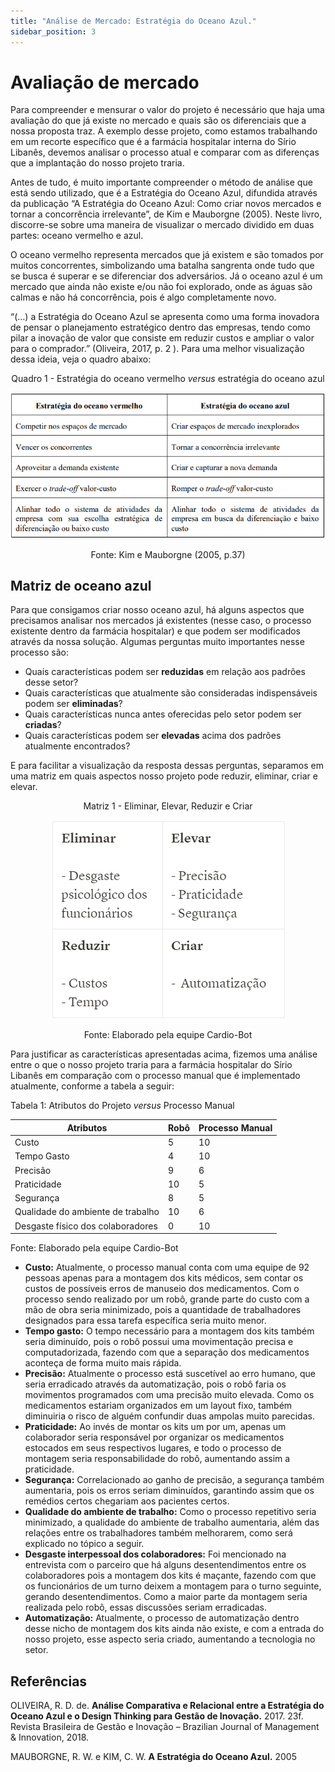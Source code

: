 ```yaml
---
title: "Análise de Mercado: Estratégia do Oceano Azul."
sidebar_position: 3
---
```


# Avaliação de mercado

Para compreender e mensurar o valor do projeto é necessário que haja uma avaliação do que já existe no mercado e quais são os diferenciais que a nossa proposta traz. A exemplo desse projeto, como estamos trabalhando em um recorte específico que é a farmácia hospitalar interna do Sírio Libanês, devemos analisar o processo atual e comparar com as diferenças que a implantação do nosso projeto traria.

Antes de tudo, é muito importante compreender o método de análise que está sendo utilizado, que é a Estratégia do Oceano Azul, difundida através da publicação “A Estratégia do Oceano Azul: Como criar novos mercados e tornar a concorrência irrelevante”, de Kim e Mauborgne (2005). Neste livro, discorre-se sobre uma maneira de visualizar o mercado dividido em duas partes: oceano vermelho e azul. 

O oceano vermelho representa mercados que já existem e são tomados por muitos concorrentes, simbolizando uma batalha sangrenta onde tudo que se busca é superar e se diferenciar  dos adversários. Já o oceano azul é um mercado que ainda não existe e/ou não foi explorado, onde as águas são calmas e não há concorrência, pois é algo completamente novo.

“(…) a Estratégia do Oceano Azul se apresenta como uma forma inovadora de pensar o planejamento estratégico dentro das empresas, tendo como pilar a inovação de valor que consiste em reduzir custos e ampliar o valor para o comprador.” (Oliveira, 2017, p. 2 ). Para uma melhor visualização dessa ideia, veja o quadro abaixo:

<div align="center">

Quadro 1 - Estratégia do oceano vermelho *versus* estratégia do oceano azul

![Tabela](../../../static/img/Tabela.png)

Fonte: Kim e Mauborgne (2005, p.37)

</div>  

## Matriz de oceano azul

Para que consigamos criar nosso oceano azul, há alguns aspectos que precisamos analisar nos mercados já existentes (nesse caso, o processo existente dentro da farmácia hospitalar) e que podem ser modificados através da nossa solução. Algumas perguntas muito importantes nesse processo são:

- Quais características podem ser **reduzidas**  em relação aos padrões desse setor?
- Quais características que atualmente são consideradas indispensáveis podem ser **eliminadas**?
- Quais características nunca antes oferecidas pelo setor podem ser **criadas**?
- Quais características podem ser **elevadas** acima dos padrões atualmente encontrados?

E para facilitar a visualização da resposta dessas perguntas, separamos em uma matriz em quais aspectos nosso projeto pode reduzir, eliminar, criar e elevar.

<div align="center">
Matriz 1 - Eliminar, Elevar, Reduzir e Criar

![matriz 1](../../../static/img/Matriz%20eliminar%20elevar%20reduzir%20criar.png)

Fonte: Elaborado pela equipe Cardio-Bot
</div>

Para justificar as características apresentadas acima, fizemos uma análise entre o que o nosso projeto traria para a farmácia hospitalar do Sírio Libanês em comparação com o processo manual que é implementado atualmente, conforme a tabela a seguir:

Tabela 1: Atributos do Projeto *versus* Processo Manual

| Atributos | Robô | Processo Manual |
| --- | --- | --- |
| Custo | 5 | 10 |
| Tempo Gasto | 4 | 10 |
| Precisão | 9 | 6 |
| Praticidade | 10 | 5 |
| Segurança | 8 | 5 |
| Qualidade do ambiente de trabalho | 10 | 6 |
| Desgaste físico dos colaboradores | 0 | 10 |

Fonte: Elaborado pela equipe Cardio-Bot

- **Custo:**  Atualmente, o processo manual conta com uma equipe de 92 pessoas apenas para a montagem dos kits médicos, sem contar os custos de possíveis erros de manuseio dos medicamentos. Com o processo sendo realizado por um robô, grande parte do custo com a mão de obra seria minimizado, pois a quantidade de trabalhadores designados para essa tarefa específica seria muito menor.
- **Tempo gasto:**  O tempo necessário para a montagem dos kits também seria diminuído, pois o robô possui uma movimentação precisa e computadorizada, fazendo com que a separação dos medicamentos aconteça de forma muito mais rápida.
- **Precisão:** Atualmente o processo está suscetível ao erro humano, que seria erradicado através da automatização, pois o robô faria os movimentos programados com uma precisão muito elevada. Como os medicamentos estariam organizados em um layout fixo, também diminuiria o risco de alguém confundir duas ampolas muito parecidas.
- **Praticidade:** Ao invés de montar os kits um por um, apenas um colaborador seria responsável por organizar os medicamentos estocados em seus respectivos lugares, e todo o processo de montagem seria responsabilidade do robô, aumentando assim a praticidade.
- **Segurança:** Correlacionado ao ganho de precisão, a segurança também aumentaria, pois os erros seriam diminuídos, garantindo assim que os remédios certos chegariam aos pacientes certos.
- **Qualidade do ambiente de trabalho:** Como o processo repetitivo seria minimizado, a qualidade do ambiente de trabalho aumentaria, além das relações entre os trabalhadores também melhorarem, como será explicado no tópico a seguir.
- **Desgaste interpessoal dos colaboradores:** Foi mencionado na entrevista com  o parceiro que há alguns desentendimentos entre os colaboradores pois a montagem dos kits é maçante, fazendo com que os funcionários de um turno deixem a montagem para o turno seguinte, gerando desentendimentos. Como a maior parte da montagem seria realizada pelo robô, essas discussões seriam erradicadas.
- **Automatização:** Atualmente, o processo de automatização dentro desse nicho de montagem dos kits ainda não existe, e com a entrada do nosso projeto, esse aspecto seria criado, aumentando a tecnologia no setor.

## Referências

OLIVEIRA, R. D. de. **Análise Comparativa e Relacional entre a Estratégia do Oceano Azul e o Design Thinking para Gestão de Inovação.** 2017. 23f. Revista Brasileira de Gestão e Inovação – Brazilian Journal of Management & Innovation, 2018.

MAUBORGNE, R. W. e KIM, C. W. **A Estratégia do Oceano Azul.** 2005